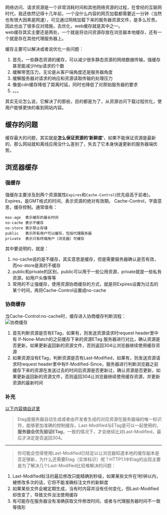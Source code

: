网络访问、请求资源是一个非常消耗时间和其他网络资源的过程，在曾经的互联网时代，我还依然记得十几年前，一个没什么内容的网页加载都需要近一分钟（当然也有很大因素是网速），可见通过网络加载下来的服务器资源文件，是多么珍贵。因此也出了很多应对措施，去优化，web缓存就是其中之一。  
web缓存其实主要还是两处，一个就是将访问资源存放在浏览器本地缓存，还有一个就是存在其他代理服务器上。   

缓存主要可以解决或者说优化一些问题：  
1. 首先，一些静态资源的缓存，可以减少很多静态资源的网络数据传输，强缓存甚至能减少http请求的个数
2. 缓解带宽压力，无论是从客户端角度还是服务器角度
3. 缓解服务器对请求的响应和资源读取传输的处理压力
4. 像是cdn缓存降低了距离时延，同时也降低了对原始服务器的要求
5. 。。。
  

其实无论怎么说，它解决了的那些，目的都是为了，从资源访问下载过程优化，使用户能够更快的看到网站内容。  

## 缓存的问题  
缓存最大的问题，其实就是**怎么保证资源的‘新鲜度’**，如果不能保证资源是最新的，那么网站就和离线应用没什么差别了，失去了它本身快速更新的服务器端优势。  

## 浏览器缓存  
### 强缓存  
强缓存主要涉及到两个资源属性```Expires```和```Cache-Control```(优先级高于前者)。
Expires，是GMT格式的时间，表示资源的绝对有效期。
Cache-Control，字面意思，缓存控制。通常值有：
```
max-age  表示缓存的最长时间
no-cache 表示不缓存
no-store 表示禁止存储
public   表示所有用户可以缓存，包括代理服务器
private  表示只有终端用户（浏览器）可缓存
```  

其中要说明的，就是：  
1. no-cache说的是不缓存，其实意思是缓存，但是需要服务器确认是否有效，而no-store是真的不缓存
2. public和private的区别，public可以用于一些公用资源，private就是一些私有资源，如用户头像等等
3. 常用的不让强缓存，使用资源协商缓存的方式，就是将Expires设置为过去的某个时间，再将Cache-Control设置成no-cache  


### 协商缓存  
当Cache-Control:no-cache时，缓存进入协商缓存判断流程：  
![协商缓存](https://blog.shaoxi93.com/content/images/blogImgs/cache.png)   

1. 首先判断资源是否有ETag，如果有，则发送资源请求时request header里中有	If-None-Match的之前缓存下来的资源ETag 服务器进行对比，确认资源是否更新，如果更新返回新的资源文件，否则返回304让浏览器继续使用缓存资源
2. 如果资源没有ETag，判断资源是否有Last-Modified，如果有，则发送资源请求时request header里中有If-Modified-Since，服务器进行判断浏览器之前缓存下来的资源在发送过去的时间后资源是否更新过，确认资源是否更新，如果更新返回新的资源文件，否则返回304让浏览器继续使用缓存资源，并更新资源的最新时间


### 补充

[以下内容摘自这里](https://www.cnblogs.com/slly/p/6732749.html)
> Etag是服务器自动生成或者由开发者生成的对应资源在服务器端的唯一标识符，能够更加准确的控制缓存。Last-Modified与ETag是可以一起使用的，**服务器会优先验证ETag**，一致的情况下，才会继续比对Last-Modified，最后才决定是否返回304。  

---
> 你可能会觉得使用Last-Modified已经足以让浏览器知道本地的缓存副本是否足够新，为什么还需要Etag（实体标识）呢？HTTP1.1中Etag的出现主要是为了解决几个Last-Modified比较难解决的问题：  
1. Last-Modified标注的最后修改只能精确到秒级，如果某些文件在1秒钟以内，被修改多次的话，它将不能准确标注文件的新鲜度
2. 如果某些文件会被定期生成，当有时内容并没有任何变化，但Last-Modified却改变了，导致文件没法使用缓存
3. 有可能存在服务器没有准确获取文件修改时间，或者与代理服务器时间不一致等情形

